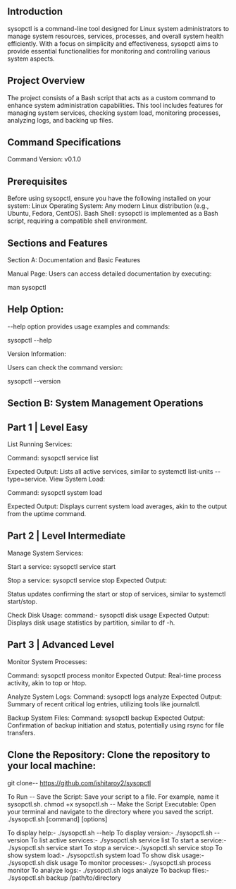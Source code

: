 ## Introduction
sysopctl is a command-line tool designed for Linux system administrators to manage system resources, services, processes, and overall system health efficiently. With a focus on simplicity and effectiveness, sysopctl aims to provide essential functionalities for monitoring and controlling various system aspects.

## Project Overview
The project consists of a Bash script that acts as a custom command to enhance system administration capabilities. This tool includes features for managing system services, checking system load, monitoring processes, analyzing logs, and backing up files.

## Command Specifications

Command Version: v0.1.0

## Prerequisites
Before using sysopctl, ensure you have the following installed on your system:
Linux Operating System: Any modern Linux distribution (e.g., Ubuntu, Fedora, CentOS).
Bash Shell: sysopctl is implemented as a Bash script, requiring a compatible shell environment.

## Sections and Features
Section A: Documentation and Basic Features

Manual Page:
Users can access detailed documentation by executing:

man sysopctl

## Help Option:
 --help option provides usage examples and commands:

sysopctl --help

Version Information:

Users can check the command version:

sysopctl --version


## Section B: System Management Operations

## Part 1 | Level Easy
List Running Services:

Command:
sysopctl service list

Expected Output:
Lists all active services, similar to systemctl list-units --type=service.
View System Load:

Command:
sysopctl system load

Expected Output:
Displays current system load averages, akin to the output from the uptime command.

## Part 2 | Level Intermediate
Manage System Services:

Start a service:
sysopctl service start <service-name>

Stop a service:
sysopctl service stop <service-name>
Expected Output:

Status updates confirming the start or stop of services, similar to systemctl start/stop.

Check Disk Usage:
command:-
sysopctl disk usage
Expected Output:
Displays disk usage statistics by partition, similar to df -h.

## Part 3 | Advanced Level

Monitor System Processes:

Command:
sysopctl process monitor
Expected Output:
Real-time process activity, akin to top or htop.

Analyze System Logs:
Command:
sysopctl logs analyze
Expected Output:
Summary of recent critical log entries, utilizing tools like journalctl.

Backup System Files:
Command:
sysopctl backup <path>
Expected Output:
Confirmation of backup initiation and status, potentially using rsync for file transfers.


## Clone the Repository: Clone the repository to your local machine:
git clone--  https://github.com/ishitaroy2/sysopctl

To Run -- Save the Script: Save your script to a file. For example, name it sysopctl.sh. chmod +x sysopctl.sh -- Make the Script Executable: Open your terminal and navigate to the directory where you saved the script. ./sysopctl.sh [command] [options]

To display help:- ./sysopctl.sh --help
To display version:- ./sysopctl.sh --version
To list active services:- ./sysopctl.sh service list
To start a service:- ./sysopctl.sh service start
To stop a service:-./sysopctl.sh service stop
To show system load:- ./sysopctl.sh system load
To show disk usage:- ./sysopctl.sh disk usage
To monitor processes:- ./sysopctl.sh process monitor
To analyze logs:- ./sysopctl.sh logs analyze
To backup files:- ./sysopctl.sh backup /path/to/directory
